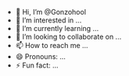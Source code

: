 - 👋 Hi, I’m @Gonzohool
- 👀 I’m interested in ...
- 🌱 I’m currently learning ...
- 💞️ I’m looking to collaborate on ...
- 📫 How to reach me ...
- 😄 Pronouns: ...
- ⚡ Fun fact: ...

<!---
Gonzohool/Gonzohool is a ✨ special ✨ repository because its `README.md` (this file) appears on your GitHub profile.
You can click the Preview link to take a look at your changes.
--->
